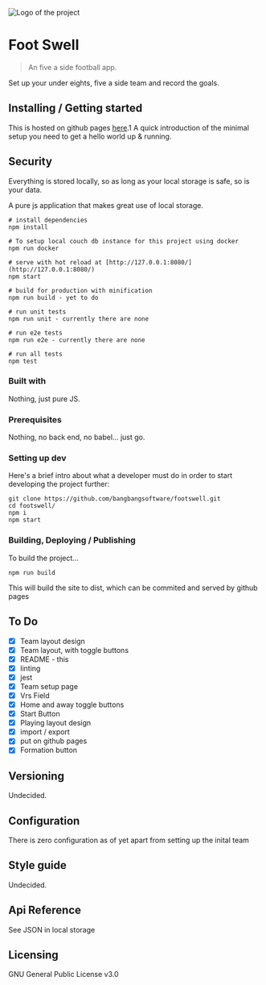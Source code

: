 ![Logo of the project](logo.png)

#  Foot Swell 
> An five a side football app. 

Set up your under eights, five a side team and record the goals.

## Installing / Getting started

This is hosted on github pages [here](http://bangbangsoftware.github.io/footswell/).1
A quick introduction of the minimal setup you need to get a hello world up &
running.

## Security

Everything is stored locally, so as long as your local storage is safe, so is your data.

A pure js application that makes great use of local storage. 

```shell
# install dependencies
npm install

# To setup local couch db instance for this project using docker
npm run docker

# serve with hot reload at [http://127.0.0.1:8080/](http://127.0.0.1:8080/)
npm start

# build for production with minification 
npm run build - yet to do 

# run unit tests
npm run unit - currently there are none

# run e2e tests
npm run e2e - currently there are none

# run all tests
npm test
```

### Built with
Nothing, just pure JS.

### Prerequisites
Nothing, no back end, no babel... just go.

### Setting up dev

Here's a brief intro about what a developer must do in order to start developing
the project further:

```shell
git clone https://github.com/bangbangsoftware/footswell.git
cd footswell/
npm i
npm start 
```

### Building, Deploying / Publishing

To build the project...

```shell
npm run build
```
 This will build the site to dist, which can be commited and served by github
 pages

## To Do

* [x] Team layout design
* [x] Team layout, with toggle buttons
* [x] README - this
* [x] linting
* [x] jest
* [x] Team setup page
* [x] Vrs Field
* [x] Home and away toggle buttons
* [x] Start Button
* [x] Playing layout design
* [x] import / export
* [x] put on github pages
* [x] Formation button

## Versioning

Undecided.

## Configuration

There is zero configuration as of yet apart from setting up the inital team

## Style guide

Undecided.

## Api Reference

See JSON in local storage

## Licensing

GNU General Public License v3.0


